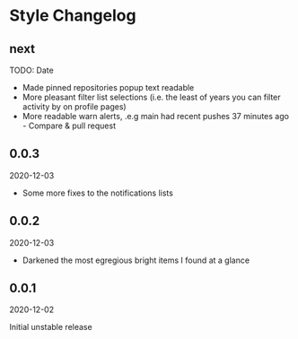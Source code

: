 # Style Changelog

<!-- markdownlint-disable no-trailing-punctuation -->

## next

TODO: Date

* Made pinned repositories popup text readable
* More pleasant filter list selections (i.e. the least of years you can filter activity by on profile pages)
* More readable warn alerts, .e.g  main had recent pushes 37 minutes ago - Compare & pull request

## 0.0.3

2020-12-03

* Some more fixes to the notifications lists

## 0.0.2

2020-12-03

* Darkened the most egregious bright items I found at a glance

## 0.0.1

2020-12-02

Initial unstable release
